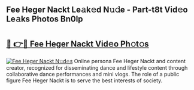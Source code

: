 ## Fee Heger Nackt Le𝚊k𝚎d N𝚞𝚍e - Part-t8t Vid𝚎o Le𝚊ks Photos Bn0lp

# <h2><a href="http://fb6zo4.evod.top/?m=Fee+Heger+Nackt">🔗 👉🔴 Fee Heger Nackt Vid𝚎o Ph𝚘t𝚘s</a></h2>

[![Fee Heger Nackt N𝚞d𝚎s](https://i.imgur.com/8V9OHl7.gif)](http://fb6zo4.evod.top/?m=Fee+Heger+Nackt)
Online persona Fee Heger Nackt and content creator, recognized for disseminating dance and lifestyle content through collaborative dance performances and mini vlogs. The role of a public figure Fee Heger Nackt is to serve the best interests of society. 
